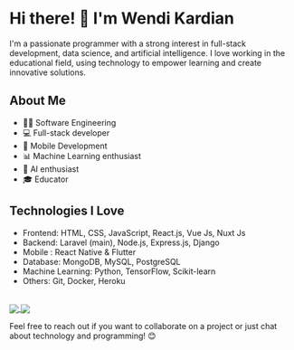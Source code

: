 

# Hi there! 👋 I'm Wendi Kardian

I'm a passionate programmer with a strong interest in full-stack development, data science, and artificial intelligence. I love working in the educational field, using technology to empower learning and create innovative solutions.

## About Me
- 🧑‍💻 Software Engineering
- 💻 Full-stack developer
- 📲 Mobile Development
- 📊 Machine Learning enthusiast
- 🤖 AI enthusiast
- 🎓 Educator


## Technologies I Love
- Frontend: HTML, CSS, JavaScript, React.js, Vue Js, Nuxt Js
- Backend: Laravel (main), Node.js, Express.js, Django
- Mobile : React Native & Flutter
- Database: MongoDB, MySQL, PostgreSQL
- Machine Learning: Python, TensorFlow, Scikit-learn
- Others: Git, Docker, Heroku

<p align="left">
<br>

  <a href="https://githubtrends.io">
  <img align="center" src="https://api.githubtrends.io/user/svg/wendikardian/langs?time_range=one_year&include_private=True&loc_metric=changed" />
</a>
<a href="https://githubtrends.io">
  <img align="center" src="https://api.githubtrends.io/user/svg/wendikardian/repos?time_range=one_year&include_private=True&group=private&loc_metric=changed" />
</a>

</p>

Feel free to reach out if you want to collaborate on a project or just chat about technology and programming! 😊

